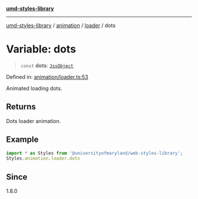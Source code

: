 [**umd-styles-library**](../../../../README.md)

***

[umd-styles-library](../../../../modules.md) / [animation](../../../README.md) / [loader](../README.md) / dots

# Variable: dots

> `const` **dots**: [`JssObject`](../../../../utilities/namespaces/transform/type-aliases/JssObject.md)

Defined in: [animation/loader.ts:53](https://github.com/UMD-Digital/design-system/blob/8021d9898368f604bce452fe4dde6fae3a0578fd/packages/styles/source/animation/loader.ts#L53)

Animated loading dots.

## Returns

Dots loader animation.

## Example

```typescript
import * as Styles from '@universityofmaryland/web-styles-library';
Styles.animation.loader.dots
```

## Since

1.8.0
